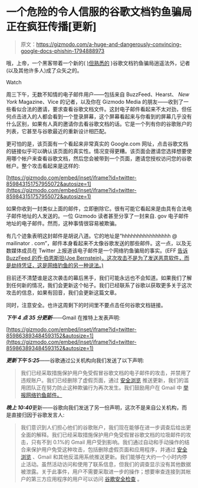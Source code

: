 # 一个危险的令人信服的谷歌文档钓鱼骗局正在疯狂传播[更新]

> 原文：<https://gizmodo.com/a-huge-and-dangerously-convincing-google-docs-phishin-1794888973>

哦，上帝，一个黑客带着一个新的( [)但熟悉的](http://gizmodo.com/beware-of-this-dangerously-convincing-google-docs-phish-1546278702) )谷歌文档钓鱼骗局逍遥法外，记者(以及其他许多人)成了众矢之的。

Watch

周三下午，无数不知情的电子邮件用户——包括来自 BuzzFeed、Hearst、 *New York* Magazine、Vice 的记者，以及你在 Gizmodo Media 的朋友——收到了一些看似合法的邀请，要求查看谷歌文档文件。这封电子邮件看起来不太对劲，但任何点击进入的人都会看到一个登录屏幕，这个屏幕看起来与你看到的屏幕几乎没有什么区别，如果有人真的邀请你去看谷歌文档的话。它是一个列有你的谷歌账户的列表，它甚至与谷歌最近的重新设计相匹配。

更可怕的是，该页面有一个看起来非常真实的 Google.com 网址，点击谷歌文档的链接似乎可以确认该页面的真实性。情况变得更糟。该页面会邀请您选择想要使用哪个帐户来查看谷歌文档，然后您会被带到一个页面，邀请您授权访问您的谷歌帐户。整个攻击看起来是这样的:

 [https://gizmodo.com/embed/inset/iframe?id=twitter-859843151757955072&autosize=1](https://gizmodo.com/embed/inset/iframe?id=twitter-859843151757955072&autosize=1) 

如果你收到一封类似上面的邮件，立即删除它。很有可能它看起来是由具有合法电子邮件地址的人发送的。一位 Gizmodo 读者甚至分享了一封来自. gov 电子邮件地址的电子邮件。然而，这种事情很容易被欺骗。

有几个迹象表明这封邮件是胡说八道。它的地址是“hhhhhhhhhhhhhhhh @ mailinator . com”，邮件本身看起来不太像谷歌发送的那些邮件。这一点，以及无数媒体成员在 Twitter 上报道该电子邮件是一个网络钓鱼骗局的事实。(EFF [告诉 BuzzFeed 的乔·伯恩斯坦(Joe Bernstein)，这次攻击不是为了发送恶意软件，而是劫持凭证，这是网络钓鱼的另一种说法。)](https://twitter.com/Bernstein/status/859851133237547008)

目前还不清楚谁是这次袭击的幕后黑手，我们可能永远也不会知道。如果我们了解到任何新的情况，我们会更新这个帖子。我们已经联系了谷歌以获取更多关于这次攻击的信息，如果有回音，我们会更新这篇文章。

同时，注意安全。也许这周剩下的时间里不要点击任何谷歌文档链接。

***下午 4 点 35 分更新***——Gmail 在推特上发表声明:

 [https://gizmodo.com/embed/inset/iframe?id=twitter-859863893484593152&autosize=1](https://gizmodo.com/embed/inset/iframe?id=twitter-859863893484593152&autosize=1) 

***更新下午 5:25***——谷歌通过公关机构向我们发送了以下声明:

> 我们已经采取措施保护用户免受假冒谷歌文档的电子邮件的攻击，并禁用了违规账户。我们已经删除了虚假页面，通过 [安全浏览](https://safebrowsing.google.com/) 推送更新，我们的滥用团队正在努力防止这种欺骗行为再次发生。我们鼓励用户在 Gmail 中 [举报网络钓鱼邮件。](https://support.google.com/mail/answer/8253?hl=en)

***晚上 10:40***更新——谷歌向我们发送了另一份声明，这次不是来自公关机构，而是直接归因于谷歌发言人:

> 我们意识到人们担心他们的谷歌账户，我们现在能够在进一步调查后给出更全面的解释。我们已经采取措施保护用户免受假冒谷歌文档的垃圾邮件的攻击，只有不到 0.1%的 Gmail 用户受到影响。我们通过自动和手动操作的结合来保护用户免受这种攻击，包括删除虚假页面和应用程序，并通过 [安全浏览](https://safebrowsing.google.com/) 、Gmail 和其他反滥用系统推送更新。我们能够在大约一个小时内停止活动。虽然活动访问和使用了联系信息，但我们的调查显示没有其他数据被泄露。关于此事件，用户不需要采取进一步的操作；想要审查连接到其帐户的第三方应用程序的用户可以访问 [谷歌安全检查](https://myaccount.google.com/secureaccount) 。